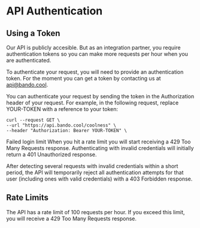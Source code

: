 # API Authentication

## Using a Token
Our API is publicly accesible. But as an integration partner, you require authentication tokens so you can make more requests per hour when you are authenticated.

To authenticate your request, you will need to provide an authentication token. For the moment you can get a token by contacting us at [api@bando.cool](mailto:api@bando.cool).

You can authenticate your request by sending the token in the Authorization header of your request. For example, in the following request, replace YOUR-TOKEN with a reference to your token:

```shell
curl --request GET \
--url "https://api.bando.cool/coolness" \
--header "Authorization: Bearer YOUR-TOKEN" \
```

Failed login limit
When you hit a rate limit you will start receiving a 429 Too Many Requests response. Authenticating with invalid credentials will initially return a 401 Unauthorized response.

After detecting several requests with invalid credentials within a short period, the API will temporarily reject all authentication attempts for that user (including ones with valid credentials) with a 403 Forbidden response.

## Rate Limits
The API has a rate limit of 100 requests per hour. 
If you exceed this limit, you will receive a 429 Too Many Requests response.
